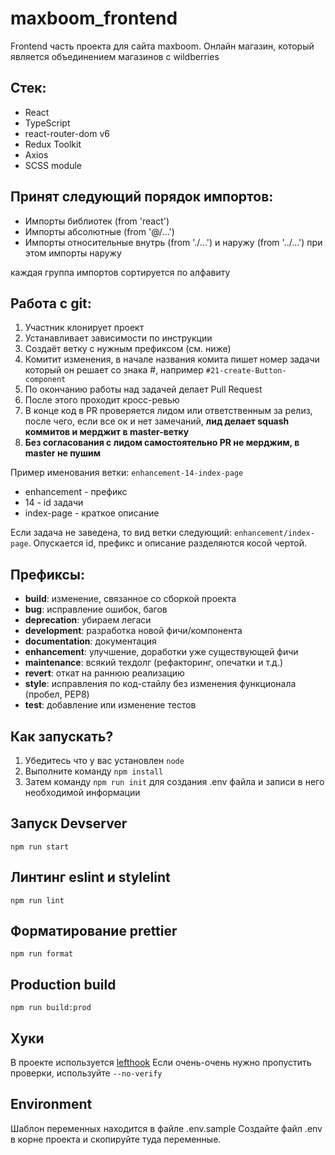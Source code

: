 # maxboom_frontend

Frontend часть проекта для сайта maxboom. Онлайн магазин, который является объединением магазинов с wildberries

## Стек:

- React
- TypeScript
- react-router-dom v6
- Redux Toolkit
- Axios
- SCSS module

## Принят следующий порядок импортов:

- Импорты библиотек (from 'react')
- Импорты абсолютные (from '@/...')
- Импорты относительные внутрь (from './...') и наружу (from '../...') при этом импорты наружу

каждая группа импортов сортируется по алфавиту

## Работа с git:

1. Участник клонирует проект
2. Устанавливает зависимости по инструкции
3. Создаёт ветку с нужным префиксом (см. ниже)
4. Комитит изменения, в начале названия комита пишет номер задачи который он
   решает со знака #, например `#21-create-Button-component`
5. По окончанию работы над задачей делает Pull Request
6. После этого проходит кросс-ревью
7. В конце код в PR проверяется лидом или ответственным за релиз, после чего,
   если все ок и нет замечаний, **лид делает
   squash коммитов и мерджит в master-ветку**
8. **Без согласования с лидом самостоятельно PR не мерджим, в master не пушим**

Пример именования ветки: `enhancement-14-index-page`

- enhancement - префикс
- 14 - id задачи
- index-page - краткое описание

Если задача не заведена, то вид ветки следующий: `enhancement/index-page`.
Опускается id, префикс и описание разделяются косой чертой.

## Префиксы:

- **build**: изменение, связанное со сборкой проекта
- **bug**: исправление ошибок, багов
- **deprecation**: убираем легаси
- **development**: разработка новой фичи/компонента
- **documentation**: документация
- **enhancement**: улучшение, доработки уже существующей фичи
- **maintenance**: всякий техдолг (рефакторинг, опечатки и т.д.)
- **revert**: откат на раннюю реализацию
- **style**: исправления по код-стайлу без изменения функционала (пробел, PEP8)
- **test**: добавление или изменение тестов

## Как запускать?

1. Убедитесь что у вас установлен `node`
2. Выполните команду `npm install`
3. Затем команду `npm run init` для создания .env файла и записи в него необходимой информации

## Запуск Devserver

`npm run start`

## Линтинг eslint и stylelint

`npm run lint`

## Форматирование prettier

`npm run format`

## Production build

`npm run build:prod`


## Хуки

В проекте используется [lefthook](https://github.com/evilmartians/lefthook)
Если очень-очень нужно пропустить проверки, используйте `--no-verify`

## Environment

Шаблон переменных находится в файле .env.sample
Создайте файл .env в корне проекта и скопируйте туда переменные.
